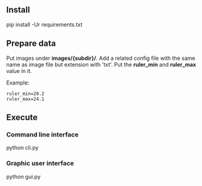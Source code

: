## Install

pip install -Ur requirements.txt

## Prepare data

Put images under __images/{subdir}/__. Add a related config file with the same name as image file but extension with 'txt'. Put the __ruler_min__ and __ruler_max__ value in it.

Example:

```
ruler_min=20.2
ruler_max=24.1
```

## Execute

### Command line interface

python cli.py

### Graphic user interface

python gui.py
